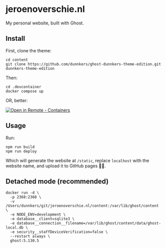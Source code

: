 # jeroenoverschie.nl

My personal website, built with Ghost.

## Install

First, clone the theme:

```
cd content
git clone https://github.com/dunnkers/ghost-dunnkers-theme-edition.git dunnkers-theme-edition
```

Then:

```
cd .devcontainer
docker compose up
```

OR, better:

[![Open in Remote - Containers](https://img.shields.io/static/v1?label=Remote%20-%20Containers&message=Open&color=blue&logo=visualstudiocode)](https://vscode.dev/redirect?url=vscode://ms-vscode-remote.remote-containers/cloneInVolume?url=https://github.com/dunnkers/jeroenoverschie.nl)

## Usage

Run:

```
npm run build
npm run deploy
```

Which will generate the website at `/static`, replace `localhost` with the website name, and upload it to GitHub pages 🙌🏻.

## Detached mode (recommended)

```
docker run -d \
  -p 2368:2368 \
  -v /Users/dunnkers/git/jeroenoverschie.nl/content:/var/lib/ghost/content \
  -e NODE_ENV=development \
  -e database__client=sqlite3 \
  -e database__connection__filename=/var/lib/ghost/content/data/ghost-local.db \
  -e security__staffDeviceVerification=false \
  --restart always \
  ghost:5.130.5
```
